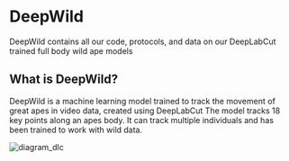 # DeepWild
DeepWild contains all our code, protocols, and data on our DeepLabCut trained full body wild ape models

## What is DeepWild?
DeepWild is a machine learning model trained to track the movement of great apes in video data, created using DeepLabCut
The model tracks 18 key points along an apes body. It can track multiple individuals and has been trained to work with wild data.

![diagram_dlc](https://user-images.githubusercontent.com/68918736/230898742-6403bdad-a2c2-4c07-885f-5bc8f7c2fbc8.jpg)
